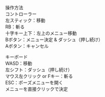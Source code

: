 操作方法<br>
コントローラー<br>
  左スティック：移動<br>
  RB：斬る<br>
  十字キー上下：左上のメニュー移動<br>
  Bボタン：メニュー決定 & ダッシュ（押し続け）<br>
  Aボタン：キャンセル<br>
  
キーボード<br>
  WASD：移動<br>
  左シフト：ダッシュ（押し続け）<br>
  マウス左クリック or Fキー：斬る<br>
  ESC：ポーズメニューを開く<br>
  メニューを直接クリックで決定<br>
